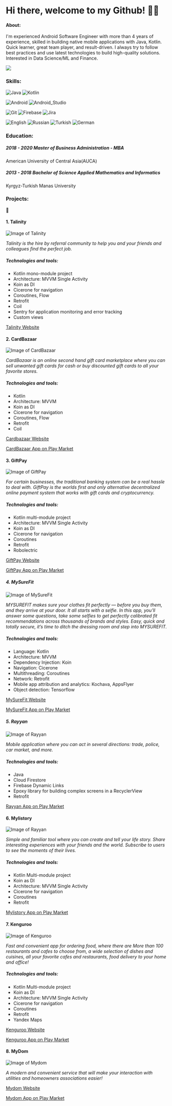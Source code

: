 # Hi there, welcome to my Github! 👋🏼

#### About:

I'm experienced Android Software Engineer with more than 4 years of experience, skilled in building native mobile applications with Java, Kotlin. Quick learner, great team player, and result-driven. I always try to follow best practices and use latest technologies to build high-quality solutions. Interested in Data Science/ML and Finance. 

![](https://media.giphy.com/media/L8K62iTDkzGX6/giphy.gif) 


### Skills:

![Java](https://img.shields.io/badge/Java-3DDC84?style=for-the-badge&logo=java&logoColor=white&labelColor=101010)
![Kotlin](https://img.shields.io/badge/Kotlin-3DDC84?style=for-the-badge&logo=kotlin&logoColor=white&labelColor=101010)

![Android](https://img.shields.io/badge/Android-3DDC84?style=for-the-badge&logo=android&logoColor=white&labelColor=101010)
![Android_Studio](https://img.shields.io/badge/Android_Studio-3DDC84?style=for-the-badge&logo=android-studio&logoColor=white&labelColor=101010)

![Git](https://img.shields.io/badge/Git-3DDC84?style=for-the-badge&logo=git&logoColor=white&labelColor=101010)
![Firebase](https://img.shields.io/badge/Firebase-3DDC84?style=for-the-badge&logo=firebase&logoColor=white&labelColor=101010)
![Jira](https://img.shields.io/badge/Jira-3DDC84?style=for-the-badge&logo=jira&logoColor=white&labelColor=101010)

![English](https://img.shields.io/badge/English-3DDC84?style=for-the-badge&logo=english&logoColor=white&labelColor=101010)
![Russian](https://img.shields.io/badge/Russian-3DDC84?style=for-the-badge&logo=russian&logoColor=white&labelColor=101010)
![Turkish](https://img.shields.io/badge/Turkish-3DDC84?style=for-the-badge&logo=turkish&logoColor=white&labelColor=101010)
![German](https://img.shields.io/badge/German-3DDC84?style=for-the-badge&logo=german&logoColor=white&labelColor=101010)


### Education:

#####  2018 - 2020  Master of Business Administration - MBA
American University of Central Asia(AUCA)

#####  2013 - 2018 Bachelor of Science Applied Mathematics and Informatics
Kyrgyz-Turkish Manas University 


### Projects:

:partying_face:


#### 1. Talinity
 ![Image of Talinity](https://play-lh.googleusercontent.com/mAn6_IUFA0GwNPP7jcKqPt0UaZcVsjQBrJtIKjZFtYxirCs9RUw4znaql42rMzWYyQ=s180-rw)

*Talinity is the hire by referral community to help you and your friends and colleagues find the perfect job.*

##### Technologies and tools: 
* Kotlin mono-module project
* Architecture: MVVM Single Activity
* Koin as DI
* Cicerone for navigation
* Coroutines, Flow
* Retrofit
* Coil
* Sentry for application monitoring and error tracking
* Custom views

 
[Talinity Website](https://talinity.com/)


#### 2. CardBazaar 
 ![Image of CardBazaar](https://play-lh.googleusercontent.com/tYpXIGKMdfpzXcZlJuSZLW7dlHWNx61Vb2C8Se1AtovrnTqatS3Wosto7WEizFQxpw=s180)

*CardBazaar is an online second hand gift card marketplace where you can sell unwanted gift cards for cash or buy discounted gift cards to all your favorite stores.*

##### Technologies and tools: 
* Kotlin
* Architecture: MVVM
* Koin as DI
* Cicerone for navigation
* Coroutines, Flow
* Retrofit
* Coil

 
[Cardbazaar Website](https://cardbazaar.com)

[CardBazaar App on Play Market](https://play.google.com/store/apps/details?id=com.cardbazaar)


 #### 3. GiftPay 
 ![Image of GiftPay](https://play-lh.googleusercontent.com/7gK3Z3e8RnD1UTDdZlwUi6InE6bEYAmu3lh67Tu3v9WtmSxS4mD7bG3-uPwtieaDsYHj=s180)

*For certain businesses, the traditional banking system can be a real hassle to deal with. GiftPay is the worlds first and only alternative decentralized online payment system that works with gift cards and cryptocurrency.*

##### Technologies and tools: 
* Kotlin multi-module project
* Architecture: MVVM Single Activity
* Koin as DI
* Cicerone for navigation
* Coroutines
* Retrofit
* Robolectric
 
[GiftPay Website](https://giftpay.io)

[GiftPay App on Play Market](https://play.google.com/store/apps/details?id=me.giftpay.app)

 ##### 4. MySureFit
 ![Image of MySureFit](https://play-lh.googleusercontent.com/iFH-26-q89N65u-llv3j4mGCHLlCtHqw9Lf3DXv4Yc3wfLLvSpkg-NWIgEUAuRSRPCM=s180-rw)
 
 *MYSUREFIT makes sure your clothes fit perfectly — before you buy them, and they arrive at your door. It all starts with a selfie. In this app, you’ll answer some questions, take some selfies to get perfectly calibrated fit recommendations across thousands of brands and styles. Easy, quick and totally secure, it’s time to ditch the dressing room and step into MYSUREFIT.*

##### Technologies and tools: 
* Language: Kotlin
* Architecture: MVVM
* Dependency Injection: Koin
* Navigation: Cicerone
* Multithreading: Coroutines
* Network: Retrofit
* Mobile app attribution and analytics: Kochava, AppsFlyer
* Object detection: Tensorflow

[MySureFit Website](https://mysurefit.com/)

[MySureFit App on Play Market](https://play.google.com/store/apps/details?id=com.mysurefit.surefit)


 ##### 5. Rayyan 

![Image of Rayyan](https://play-lh.googleusercontent.com/Ve43zI2mLg3kaz-oRlvABiOfUWnMFApZiOv4jn9e6Tw_p8BlOuDPXFdoTc5wT7Fh8A=s180)

*Mobile application where you can act in several directions: trade, police, car market, and more.*

##### Technologies and tools: 
* Java
* Cloud Firestore
* Firebase Dynamic Links
* Epoxy library for building complex screens in a RecyclerView
* Retrofit

[Rayyan App on Play Market](https://play.google.com/store/apps/details?id=kz.alfanet.rayyan2)

 #### 6. Mylistory 

![Image of Rayyan](https://play-lh.googleusercontent.com/qlrJN6zxK-QjIIrvHHLXWzfBda0TcOqxOy3cKa4xIyF342YUXn6tWPz4Ua4kjKsT55Lv=s180)

*Simple and familiar tool where you can create and tell your life story. Share interesting experiences with your friends and the world. Subscribe to users to see the moments of their lives.*

##### Technologies and tools: 
* Kotlin Multi-module project
* Koin as DI
* Architecture: MVVM Single Activity
* Cicerone for navigation
* Coroutines
* Retrofit

[Mylistory App on Play Market](https://play.google.com/store/apps/details?id=com.mylistory.android&hl=ru)

 #### 7. Kenguroo 
 
![Image of Kenguroo](https://play-lh.googleusercontent.com/DL03B3wdoz43G27yw6yE9TEl-NiKI6Qnecg4cq7pvETEBNUEbgtHmcbf_PdPFUGO-iE=s180)

*Fast and convenient app for ordering food, where there are More than 100 restaurants and cafes to choose from, a wide selection of dishes and cuisines, all your favorite cafes and restaurants, food delivery to your home and office!*

##### Technologies and tools: 
* Kotlin Multi-module project
* Koin as DI
* Architecture: MVVM Single Activity
* Cicerone for navigation
* Coroutines
* Retrofit
* Yandex Maps

[Kenguroo Website](https://kenguroo.com)

[Kenguroo App on Play Market](https://play.google.com/store/apps/details?id=kg.kenguru.app)

 #### 8. MyDom 

 ![Image of Mydom](https://play-lh.googleusercontent.com/QFF6xD37-Kz_WhdNFqb-5XEaLSKOnascyox3sztEcOagNBOra59UeHkbr2CHhLxICVE=s180)

*A modern and convenient service that will make your interaction with utilities and homeowners associations easier!*
 
[Mydom Website](https://mydom.kg)

[Mydom App on Play Market](https://play.google.com/store/apps/details?id=me.giftpay.app)



